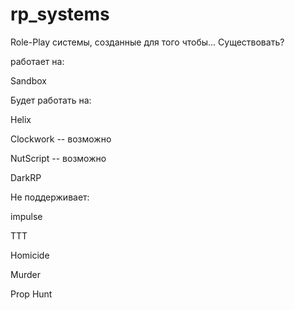 # rp_systems

Role-Play системы, созданные для того чтобы... Существовать?

работает на: 

Sandbox


Будет работать на: 


Helix

Clockwork -- возможно

NutScript -- возможно

DarkRP


Не поддерживает:


impulse

TTT

Homicide

Murder

Prop Hunt
